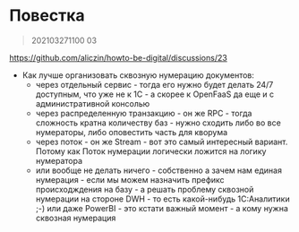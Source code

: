

# Повестка

> 202103271100
03

https://github.com/aliczin/howto-be-digital/discussions/23

* Как лучше организовать сквозную нумерацию документов:
  *   через отдельный сервис - тогда его нужно будет делать 24/7 доступным, что уже не к 1С - а скорее к OpenFaaS да еще и с административной консолью
  *   через распределенную транзакцию - он же RPC - тогда сложность кратна количеству баз - нужно сходить либо во все нумераторы, либо оповестить часть для кворума
  *   через поток - он же Stream - вот это самый интересный вариант. Потому как Поток нумерации логически ложится на логику нумератора
  *   или вообще не делать ничего - собственно а зачем нам единая нумерация - если мы можем назначить префикс происходждения на базу - а решать проблему сквозной нумерации на стороне DWH - то есть какой-нибудь 1С:Аналитики ;-) или даже PowerBI - это кстати важный момент - а кому нужна сквозная нумерация
